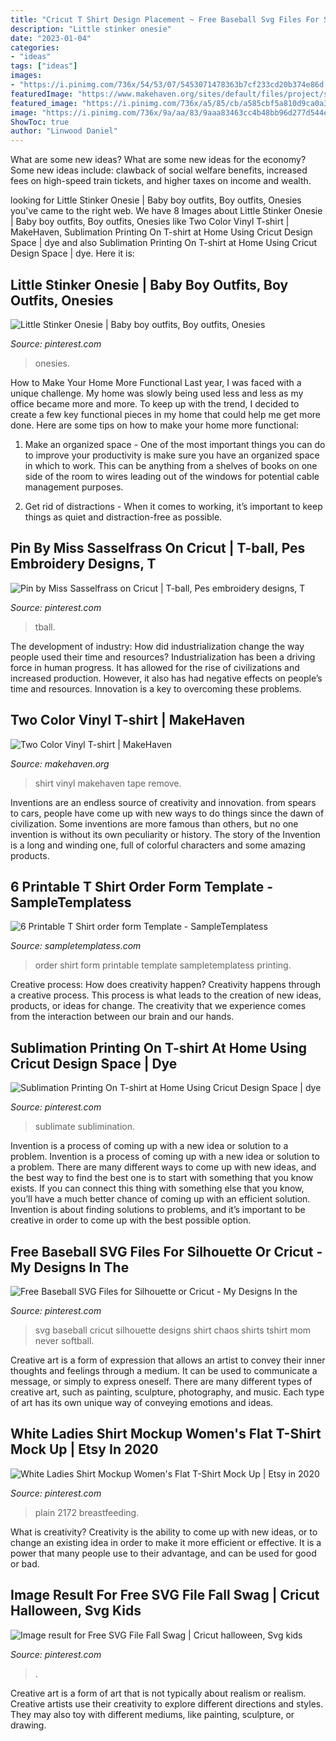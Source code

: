 ```yaml
---
title: "Cricut T Shirt Design Placement ~ Free Baseball Svg Files For Silhouette Or Cricut"
description: "Little stinker onesie"
date: "2023-01-04"
categories:
- "ideas"
tags: ["ideas"]
images:
- "https://i.pinimg.com/736x/54/53/07/5453071478363b7cf233cd20b374e86d.jpg"
featuredImage: "https://www.makehaven.org/sites/default/files/project/step/image/LineUpOnPress.jpg"
featured_image: "https://i.pinimg.com/736x/a5/85/cb/a585cbf5a810d9ca0a33083780be5b8b.jpg"
image: "https://i.pinimg.com/736x/9a/aa/83/9aaa83463cc4b48bb96d277d544eb94a.jpg"
ShowToc: true
author: "Linwood Daniel"
---
```



What are some new ideas?
What are some new ideas for the economy? 
Some new ideas include: clawback of social welfare benefits, increased fees on high-speed train tickets, and higher taxes on income and wealth.

	

		
looking for Little Stinker Onesie | Baby boy outfits, Boy outfits, Onesies you've came to the right web. We have 8 Images about Little Stinker Onesie | Baby boy outfits, Boy outfits, Onesies like Two Color Vinyl T-shirt | MakeHaven, Sublimation Printing On T-shirt at Home Using Cricut Design Space | dye and also Sublimation Printing On T-shirt at Home Using Cricut Design Space | dye. Here it is:
		
    
## Little Stinker Onesie | Baby Boy Outfits, Boy Outfits, Onesies

<img loading=lazy src="https://i.pinimg.com/736x/61/30/3a/61303a5e786ae73382e8cbda28534d01--onesie-cricut.jpg" onerror="this.onerror=null;this.src='https://tse2.mm.bing.net/th?id=OIP.v-T3zugxPfhXK4sNLQuVegHaJ3&amp;pid=15.1';" alt="Little Stinker Onesie | Baby boy outfits, Boy outfits, Onesies">

_Source: pinterest.com_

>onesies. 

	

How to Make Your Home More Functional
Last year, I was faced with a unique challenge. My home was slowly being used less and less as my office became more and more. To keep up with the trend, I decided to create a few key functional pieces in my home that could help me get more done. Here are some tips on how to make your home more functional: 
1. Make an organized space - One of the most important things you can do to improve your productivity is make sure you have an organized space in which to work. This can be anything from a shelves of books on one side of the room to wires leading out of the windows for potential cable management purposes. 

2. Get rid of distractions - When it comes to working, it’s important to keep things as quiet and distraction-free as possible.

    
## Pin By Miss Sasselfrass On Cricut | T-ball, Pes Embroidery Designs, T

<img loading=lazy src="https://i.pinimg.com/736x/9a/aa/83/9aaa83463cc4b48bb96d277d544eb94a.jpg" onerror="this.onerror=null;this.src='https://tse1.mm.bing.net/th?id=OIP.lc-n1caa734pBjIY8uuRLQHaKe&amp;pid=15.1';" alt="Pin by Miss Sasselfrass on Cricut | T-ball, Pes embroidery designs, T">

_Source: pinterest.com_

>tball. 

	

The development of industry: How did industrialization change the way people used their time and resources?
Industrialization has been a driving force in human progress. It has allowed for the rise of civilizations and increased production. However, it also has had negative effects on people’s time and resources. Innovation is a key to overcoming these problems.

    
## Two Color Vinyl T-shirt | MakeHaven

<img loading=lazy src="https://www.makehaven.org/sites/default/files/project/step/image/LineUpOnPress.jpg" onerror="this.onerror=null;this.src='https://tse2.mm.bing.net/th?id=OIP.uxlG-AjZ1twBm_IZ6F93NgHaJ4&amp;pid=15.1';" alt="Two Color Vinyl T-shirt | MakeHaven">

_Source: makehaven.org_

>shirt vinyl makehaven tape remove. 

	

Inventions are an endless source of creativity and innovation. from spears to cars, people have come up with new ways to do things since the dawn of civilization. Some inventions are more famous than others, but no one invention is without its own peculiarity or history. The story of the Invention is a long and winding one, full of colorful characters and some amazing products.

    
## 6 Printable T Shirt Order Form Template - SampleTemplatess

<img loading=lazy src="http://www.sampletemplatess.com/wp-content/uploads/2018/02/printable-t-shirt-order-form-template-tcdea-luxury-forge-colour-print-centre-tee-shirt-printing-of-printable-t-shirt-order-form-template-w8goa.jpg" onerror="this.onerror=null;this.src='https://tse1.mm.bing.net/th?id=OIP.K5mHj25D7cadCcb86tf-SQHaKT&amp;pid=15.1';" alt="6 Printable T Shirt order form Template - SampleTemplatess">

_Source: sampletemplatess.com_

>order shirt form printable template sampletemplatess printing. 

	

Creative process: How does creativity happen?
Creativity happens through a creative process. This process is what leads to the creation of new ideas, products, or ideas for change. The creativity that we experience comes from the interaction between our brain and our hands.

    
## Sublimation Printing On T-shirt At Home Using Cricut Design Space | Dye

<img loading=lazy src="https://i.pinimg.com/736x/a5/85/cb/a585cbf5a810d9ca0a33083780be5b8b.jpg" onerror="this.onerror=null;this.src='https://tse4.mm.bing.net/th?id=OIP.iTf13S84ok9G1kYDmqO6egHaEK&amp;pid=15.1';" alt="Sublimation Printing On T-shirt at Home Using Cricut Design Space | dye">

_Source: pinterest.com_

>sublimate sublimination. 

	

Invention is a process of coming up with a new idea or solution to a problem.
Invention is a process of coming up with a new idea or solution to a problem. There are many different ways to come up with new ideas, and the best way to find the best one is to start with something that you know exists. If you can connect this thing with something else that you know, you’ll have a much better chance of coming up with an efficient solution. Invention is about finding solutions to problems, and it’s important to be creative in order to come up with the best possible option.

    
## Free Baseball SVG Files For Silhouette Or Cricut - My Designs In The

<img loading=lazy src="https://i.pinimg.com/736x/54/53/07/5453071478363b7cf233cd20b374e86d.jpg" onerror="this.onerror=null;this.src='https://tse2.mm.bing.net/th?id=OIP.GXBxDJLieU7BCNSC2Co-EwHaHa&amp;pid=15.1';" alt="Free Baseball SVG Files for Silhouette or Cricut - My Designs In the">

_Source: pinterest.com_

>svg baseball cricut silhouette designs shirt chaos shirts tshirt mom never softball. 

	

Creative art is a form of expression that allows an artist to convey their inner thoughts and feelings through a medium. It can be used to communicate a message, or simply to express oneself. There are many different types of creative art, such as painting, sculpture, photography, and music. Each type of art has its own unique way of conveying emotions and ideas.

    
## White Ladies Shirt Mockup Women&#039;s Flat T-Shirt Mock Up | Etsy In 2020

<img loading=lazy src="https://i.pinimg.com/736x/a2/7d/62/a27d62ff6747e1b38263362670a90923.jpg" onerror="this.onerror=null;this.src='https://tse2.mm.bing.net/th?id=OIP.S-mnEWVJSxvxILGA6NpRyQHaFj&amp;pid=15.1';" alt="White Ladies Shirt Mockup Women&#039;s Flat T-Shirt Mock Up | Etsy in 2020">

_Source: pinterest.com_

>plain 2172 breastfeeding. 

	

What is creativity?
Creativity is the ability to come up with new ideas, or to change an existing idea in order to make it more efficient or effective. It is a power that many people use to their advantage, and can be used for good or bad.

    
## Image Result For Free SVG File Fall Swag | Cricut Halloween, Svg Kids

<img loading=lazy src="https://i.pinimg.com/736x/eb/c5/61/ebc56127ed12fe1bde8eb1a40d1f20b3.jpg" onerror="this.onerror=null;this.src='https://tse2.mm.bing.net/th?id=OIP.89DfsHE8dsfDVRWUClH-UgAAAA&amp;pid=15.1';" alt="Image result for Free SVG File Fall Swag | Cricut halloween, Svg kids">

_Source: pinterest.com_

>. 

	

Creative art is a form of art that is not typically about realism or realism. Creative artists use their creativity to explore different directions and styles. They may also toy with different mediums, like painting, sculpture, or drawing.

